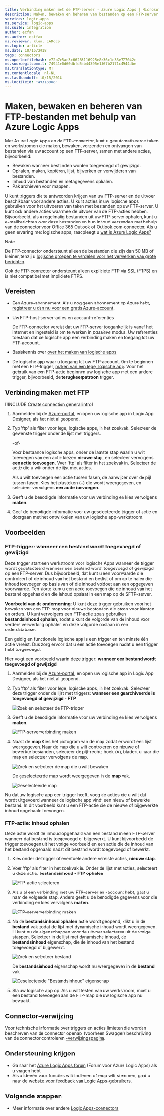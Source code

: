 ```yaml
---
title: Verbinding maken met de FTP-server - Azure Logic Apps | Microsoft Docs
description: Maken, bewaken en beheren van bestanden op een FTP-server met Azure Logic Apps
services: logic-apps
ms.service: logic-apps
ms.suite: integration
author: ecfan
ms.author: estfan
ms.reviewer: klam, LADocs
ms.topic: article
ms.date: 10/15/2018
tags: connectors
ms.openlocfilehash: e72b7e5ac3c66283116925e8e36c1c33e777042c
ms.sourcegitcommit: 74941e0d60dbfd5ab44395e1867b2171c4944dbe
ms.translationtype: MT
ms.contentlocale: nl-NL
ms.lasthandoff: 10/15/2018
ms.locfileid: "49318908"
---
```

# <a name="create-monitor-and-manage-ftp-files-by-using-azure-logic-apps"></a>Maken, bewaken en beheren van FTP-bestanden met behulp van Azure Logic Apps

Met Azure Logic Apps en de FTP-connector, kunt u geautomatiseerde taken en werkstromen die maken, bewaken, verzenden en ontvangen van bestanden via uw account op een FTP-server, samen met andere acties, bijvoorbeeld:

* Bewaken wanneer bestanden worden toegevoegd of gewijzigd.
* Ophalen, maken, kopiëren, lijst, bijwerken en verwijderen van bestanden.
* Inhoud van bestanden en metagegevens ophalen.
* Pak archieven voor mappen.

U kunt triggers die te antwoorden krijgen van uw FTP-server en de uitvoer beschikbaar voor andere acties. U kunt acties in uw logische apps gebruiken voor het uitvoeren van taken met bestanden op uw FTP-server. U kunt ook andere acties waarmee de uitvoer van de FTP-acties hebben. Bijvoorbeeld, als u regelmatig bestanden uit uw FTP-server ophalen, kunt u e-mailberichten over deze bestanden en hun inhoud verzenden met behulp van de connector voor Office 365 Outlook of Outlook.com-connector. Als u geen ervaring met logische apps, raadpleegt u [wat is Azure Logic Apps?](../logic-apps/logic-apps-overview.md)

> [!NOTE]
> De FTP-connector ondersteunt alleen de bestanden die zijn dan 50 MB of kleiner, tenzij u [logische groepen te verdelen voor het verwerken van grote berichten](../logic-apps/logic-apps-handle-large-messages.md). 
>
> Ook de FTP-connector ondersteunt alleen expliciete FTP via SSL (FTPS) en is niet compatibel met impliciete FTPS. 

## <a name="prerequisites"></a>Vereisten

* Een Azure-abonnement. Als u nog geen abonnement op Azure hebt, <a href="https://azure.microsoft.com/free/" target="_blank">registreer u dan nu voor een gratis Azure-account</a>. 

* Uw FTP-host-server-adres en account-referenties

  De FTP-connector vereist dat uw FTP-server toegankelijk is vanaf het internet en ingesteld is om te werken in *passieve* modus. Uw referenties toestaan dat de logische app een verbinding maken en toegang tot uw FTP-account.

* Basiskennis over [over het maken van logische apps](../logic-apps/quickstart-create-first-logic-app-workflow.md)

* De logische app waar u toegang tot uw FTP-account. Om te beginnen met een FTP-trigger, [maken van een lege, logische app](../logic-apps/quickstart-create-first-logic-app-workflow.md). Voor het gebruik van een FTP-actie beginnen uw logische app met een andere trigger, bijvoorbeeld, de **terugkeerpatroon** trigger.

## <a name="connect-to-ftp"></a>Verbinding maken met FTP

[!INCLUDE [Create connection general intro](../../includes/connectors-create-connection-general-intro.md)]

1. Aanmelden bij de [Azure-portal](https://portal.azure.com), en open uw logische app in Logic App Designer, als het niet al geopend.

1. Typ 'ftp' als filter voor lege, logische apps, in het zoekvak. Selecteer de gewenste trigger onder de lijst met triggers. 

   -of-

   Voor bestaande logische apps, onder de laatste stap waarin u wilt toevoegen van een actie kiezen **nieuwe stap**, en selecteer vervolgens **een actie toevoegen**. 
   Voer 'ftp' als filter in het zoekvak in. 
   Selecteer de actie die u wilt onder de lijst met acties.

   Als u wilt toevoegen een actie tussen fasen, de aanwijzer over de pijl tussen fasen. 
   Kies het plusteken (**+**) die wordt weergegeven, en selecteer vervolgens **een actie toevoegen**.

1. Geeft u de benodigde informatie voor uw verbinding en kies vervolgens **maken**.

1. Geef de benodigde informatie voor uw geselecteerde trigger of actie en doorgaan met het ontwikkelen van uw logische app-werkstroom.

## <a name="examples"></a>Voorbeelden

### <a name="ftp-trigger-when-a-file-is-added-or-modified"></a>FTP-trigger: wanneer een bestand wordt toegevoegd of gewijzigd

Deze trigger start een werkstroom voor logische Apps wanneer de trigger wordt gedetecteerd wanneer een bestand wordt toegevoegd of gewijzigd op een FTP-server. Dus bijvoorbeeld, dat kunt u een voorwaarde die controleert of de inhoud van het bestand en beslist of om op te halen die inhoud toevoegen op basis van of die inhoud voldoet aan een opgegeven voorwaarde. Ten slotte kunt u een actie toevoegen die de inhoud van het bestand opgehaald en die inhoud opslaat in een map op de SFTP-server. 

**Voorbeeld van de onderneming**: U kunt deze trigger gebruiken voor het bewaken van een FTP-map voor nieuwe bestanden die staan voor klanten en orders. U kunt vervolgens een FTP-actie zoals gebruiken **bestandsinhoud ophalen**, zodat u kunt de volgorde van de inhoud voor verdere verwerking ophalen en deze volgorde opslaan in een orderdatabase.

Een geldig en functionele logische app is een trigger en ten minste één actie vereist. Dus zorg ervoor dat u een actie toevoegen nadat u een trigger hebt toegevoegd.

Hier volgt een voorbeeld waarin deze trigger: **wanneer een bestand wordt toegevoegd of gewijzigd**

1. Aanmelden bij de [Azure-portal](https://portal.azure.com), en open uw logische app in Logic App Designer, als het niet al geopend.

1. Typ 'ftp' als filter voor lege, logische apps, in het zoekvak. Selecteer deze trigger onder de lijst met triggers: **wanneer een gearchiveerde is toegevoegd of gewijzigd - FTP**

   ![Zoek en selecteer de FTP-trigger](./media/connectors-create-api-ftp/select-ftp-trigger.png)  

1. Geeft u de benodigde informatie voor uw verbinding en kies vervolgens **maken**.

   ![FTP-serververbinding maken](./media/connectors-create-api-ftp/create-ftp-connection-trigger.png)  

1. Naast de **map** Kies het pictogram van de map zodat er wordt een lijst weergegeven. Naar de map die u wilt controleren op nieuwe of bewerkte bestanden, selecteer de pijl-rechts hoek (**>**), bladert u naar die map en selecteer vervolgens de map.

   ![Zoek en selecteer de map die u wilt bewaken](./media/connectors-create-api-ftp/select-folder.png)  

   De geselecteerde map wordt weergegeven in de **map** vak.

   ![Geselecteerde map](./media/connectors-create-api-ftp/selected-folder.png)  

Nu dat uw logische app een trigger heeft, voeg de acties die u wilt dat wordt uitgevoerd wanneer de logische app vindt een nieuw of bewerkte bestand. In dit voorbeeld kunt u een FTP-actie die de nieuwe of bijgewerkte inhoud opgehaald toevoegen.

### <a name="ftp-action-get-content"></a>FTP-actie: inhoud ophalen

Deze actie wordt de inhoud opgehaald van een bestand in een FTP-server wanneer dat bestand is toegevoegd of bijgewerkt. U kunt bijvoorbeeld de trigger toevoegen uit het vorige voorbeeld en een actie die de inhoud van het bestand opgehaald nadat dit bestand wordt toegevoegd of bewerkt. 

1. Kies onder de trigger of eventuele andere vereiste acties, **nieuwe stap**. 

1. Voer 'ftp' als filter in het zoekvak in. Onder de lijst met acties, selecteert u deze actie: **bestandsinhoud - FTP ophalen**

   ![FTP-actie selecteren](./media/connectors-create-api-ftp/select-ftp-action.png)  

1. Als u al een verbinding met uw FTP-server en -account hebt, gaat u naar de volgende stap. Anders geeft u de benodigde gegevens voor die verbinding en kies vervolgens **maken**. 

   ![FTP-serververbinding maken](./media/connectors-create-api-ftp/create-ftp-connection-action.png)

1. Na de **bestandsinhoud ophalen** actie wordt geopend, klikt u in de **bestand** vak zodat de lijst met dynamische inhoud wordt weergegeven. U kunt nu de eigenschappen voor de uitvoer selecteren uit de vorige stappen. Selecteer in de lijst met dynamische inhoud, de **bestandsinhoud** eigenschap, die de inhoud van het bestand toegevoegd of bijgewerkt.  

   ![Zoek en selecteer bestand](./media/connectors-create-api-ftp/ftp-action-get-file-content.png)

   De **bestandsinhoud** eigenschap wordt nu weergegeven in de **bestand** vak.

   ![Geselecteerde "Bestandsinhoud" eigenschap](./media/connectors-create-api-ftp/ftp-action-selected-file-content-property.png)

1. Sla uw logische app op. Als u wilt testen van uw werkstroom, moet u een bestand toevoegen aan de FTP-map die uw logische app nu bewaakt.

## <a name="connector-reference"></a>Connector-verwijzing

Voor technische informatie over triggers en acties limieten die worden beschreven van de connector openapi (voorheen Swagger) beschrijving van de connector controleren [-verwijzingspagina](/connectors/ftpconnector/).

## <a name="get-support"></a>Ondersteuning krijgen

* Ga naar het [Azure Logic Apps forum](https://social.msdn.microsoft.com/Forums/en-US/home?forum=azurelogicapps) (Forum voor Azure Logic Apps) als u vragen hebt.
* Als u ideeën voor functies wilt indienen of erop wilt stemmen, gaat u naar de [website voor feedback van Logic Apps-gebruikers](http://aka.ms/logicapps-wish).

## <a name="next-steps"></a>Volgende stappen

* Meer informatie over andere [Logic Apps-connectors](../connectors/apis-list.md)